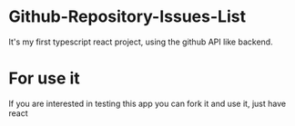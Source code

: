 # Github-Repository-Issues-List

It's my first typescript react project, using the github API like backend.

# For use it

If you are interested in testing this app you can fork it and use it, just have react
